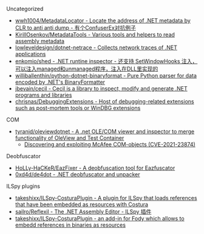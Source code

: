 Uncategorized

* [wwh1004/MetadataLocator - Locate the address of .NET metadata by CLR to anti anti dump - 有个ConfuserEx对抗例子](https://github.com/wwh1004/MetadataLocator)
* [KirillOsenkov/MetadataTools - Various tools and helpers to read assembly metadata](https://github.com/KirillOsenkov/MetadataTools)
* [lowleveldesign/dotnet-netrace - Collects network traces of .NET applications](https://github.com/lowleveldesign/dotnet-netrace)
* [enkomio/shed - .NET runtine inspector - 还支持 SetWindowHooks 注入，可以注入managed和unmanaged程序，注入在DLL里实现的](https://github.com/enkomio/shed)
* [williballenthin/python-dotnet-binaryformat - Pure Python parser for data encoded by .NET's BinaryFormatter](https://github.com/williballenthin/python-dotnet-binaryformat)
* [jbevain/cecil - Cecil is a library to inspect, modify and generate .NET programs and libraries](https://github.com/jbevain/cecil)
* [chrisnas/DebuggingExtensions - Host of debugging-related extensions such as post-mortem tools or WinDBG extensions](https://github.com/chrisnas/DebuggingExtensions)

COM

* [tyranid/oleviewdotnet - A .net OLE/COM viewer and inspector to merge functionality of OleView and Test Container](https://github.com/tyranid/oleviewdotnet/)
  * [Discovering and exploiting McAfee COM-objects (CVE-2021-23874)](https://the-deniss.github.io/posts/2021/05/17/discovering-and-exploiting-mcafee-com-objects.html)

Deobfuscator

* [HoLLy-HaCKeR/EazFixer - A deobfuscation tool for Eazfuscator](https://github.com/HoLLy-HaCKeR/EazFixer)
* [0xd4d/de4dot - .NET deobfuscator and unpacker](https://github.com/0xd4d/de4dot)

ILSpy plugins

* [takeshixx/ILSpy-CosturaPlugin - A plugin for ILSpy that loads references that have been embedded as resources with Costura](https://github.com/takeshixx/ILSpy-CosturaPlugin)
* [sailro/Reflexil - The .NET Assembly Editor - ILSpy 插件](https://github.com/sailro/Reflexil)
* [takeshixx/ILSpy-CosturaPlugin - an add-in for Fody which allows to embedd references in binaries as resources](https://github.com/takeshixx/ILSpy-CosturaPlugin)

